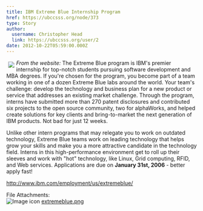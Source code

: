 ```yaml
---
title: IBM Extreme Blue Internship Program 
href: https://ubccsss.org/node/373
type: Story
author:
  username: Christopher Head
  link: https://ubccsss.org/user/2
date: 2012-10-22T05:59:00.000Z
---
```


<div class="field field-name-body field-type-text-with-summary field-label-hidden"><div class="field-items"><div class="field-item even"><p><a href="https://www.ibm.com/employment/us/extremeblue/"><img src="/files/extremeblue.png" align="left" vspace="5" hspace="5" border="0"></a><em>From the website:</em>  The Extreme Blue program is IBM&apos;s premier internship for top-notch students pursuing software development and MBA degrees. If you&apos;re chosen for the program, you become part of a team working in one of a dozen Extreme Blue labs around the world. Your team&apos;s challenge: develop the technology and business plan for a new product or service that addresses an existing market challenge. Through the program, interns have submitted more than 270 patent disclosures and contributed six projects to the open source community, two for alphaWorks, and helped create solutions for key clients and bring-to-market the next generation of IBM products. Not bad for just 12 weeks.</p>
<p>Unlike other intern programs that may relegate you to work on outdated technology, Extreme Blue teams work on leading technology that helps grow your skills and make you a more attractive candidate in the technology field. Interns in this high-performance environment get to roll up their sleeves and work with &quot;hot&quot; technology, like Linux, Grid computing, RFID, and Web services. Applications are due on <b>January 31st, 2006</b> - better apply fast!</p>
<p><a href="https://www.ibm.com/employment/us/extremeblue/">http://www.ibm.com/employment/us/extremeblue/</a></p>
</div></div></div><div class="field field-name-field-file-attachments field-type-file field-label-above"><div class="field-label">File Attachments:&#xA0;</div><div class="field-items"><div class="field-item even"><span class="file"><img class="file-icon" alt="Image icon" title="image/png" src="/modules/file/icons/image-x-generic.png"> <a href="https://ubccsss.org/files/extremeblue.png" type="image/png; length=2879">extremeblue.png</a></span></div></div></div>    <footer>
          </footer>